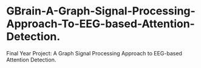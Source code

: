 # GBrain-A-Graph-Signal-Processing-Approach-To-EEG-based-Attention-Detection.
Final Year Project: A Graph Signal Processing Approach to EEG-based Attention Detection.
